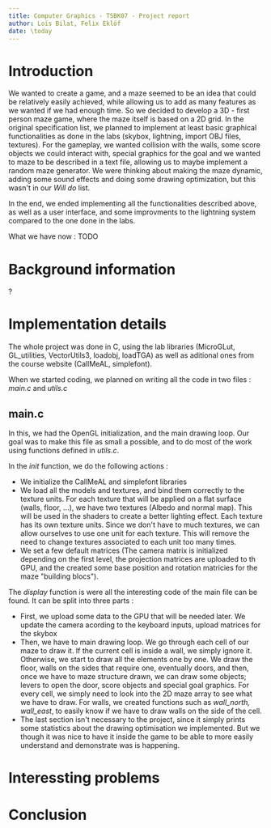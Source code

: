 ```yaml
---
title: Computer Graphics - TSBK07 - Project report
author: Loïs Bilat, Felix Eklöf
date: \today
--- 
```


# Introduction

We wanted to create a game, and a maze seemed to be an idea that could be relatively easily achieved, while allowing us to add as many features as we wanted if we had enough time. So we decided to develop a 3D - first person maze game, where the maze itself is based on a 2D grid. In the original specification list, we planned to implement at least basic graphical functionalities as done in the labs (skybox, lightning, import OBJ files, textures). For the gameplay, we wanted collision with the walls, some score objects we could interact with, special graphics for the goal and we wanted to maze to be described in a text file, allowing us to maybe implement a random maze generator. We were thinking about making the maze dynamic, adding some sound effects and doing some drawing optimization, but this wasn't in our *Will do* list. 

In the end, we ended implementing all the functionalities described above, as well as a user interface, and some improvments to the lightning system compared to the one done in the labs.

What we have now : TODO

# Background information
 ? 

# Implementation details

The whole project was done in C, using the lab libraries (MicroGLut, GL_utilities, VectorUtils3, loadobj, loadTGA) as well as aditional ones from the course website (CallMeAL, simplefont).

When we started coding, we planned on writing all the code in two files : *main.c* and *utils.c*

## main.c 

In this, we had the OpenGL initialization, and the main drawing loop. Our goal was to make this file as small a possible, and to do most of the work using functions defined in *utils.c*.

In the *init* function, we do the following actions :

- We initialize the CallMeAL and simplefont libraries
- We load all the models and textures, and bind them correctly to the texture units. For each texture that will be applied on a flat surface (walls, floor, ...), we have two textures (Albedo and normal map). This will be used in the shaders to create a better lighting effect. Each texture has its own texture units. Since we don't have to much textures, we can allow ourselves to use one unit for each texture. This will remove the need to change textures associated to each unit too many times. 
- We set a few default matrices (The camera matrix is initialized depending on the first level, the projection matrices are uploaded to th GPU, and the created some base position and rotation matricies for the maze "building blocs").

The *display* function is were all the interesting code of the main file can be found. It can be split into three parts :

- First, we upload some data to the GPU that will be needed later. We update the camera acording to the keyboard inputs, upload matrices for the skybox
- Then, we have to main drawing loop. We go through each cell of our maze to draw it. If the current cell is inside a wall, we simply ignore it. Otherwise, we start to draw all the elements one by one. We draw the floor, walls on the sides that require one, eventually doors, and then, once we have to maze structure drawn, we can draw some objects; levers to open the door, score objects and special goal graphics. For every cell, we simply need to look into the 2D maze array to see what we have to draw. For walls, we created functions such as *wall_north, wall_east*, to easily know if we have to draw walls on the side of the cell.
- The last section isn't necessary to the project, since it simply prints some statistics about the drawing optimisation we implemented. But we though it was nice to have it inside the game to be able to more easily understand and demonstrate was is happening. 

# Interessting problems

# Conclusion